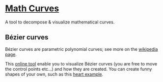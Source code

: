# [Math Curves](https://pauldubois98.github.io/MathCurves/)

A tool to decompose &amp; visualize mathematical curves.

## Bézier curves

Bézier curves are parametric polynomial curves; see more on the [wikipedia page](https://en.wikipedia.org/wiki/B%C3%A9zier_curve).

This [online tool](https://pauldubois98.github.io/MathCurves/BezierCurves) enable you to visualize Bézier curves (you are free to move the control points etc...) and how they are created.
You can create funny shapes of your own, such as this [heart example](https://pauldubois98.github.io/MathCurves/BezierCurves/index.html?n=8&t=0&animation=on&xs=[290,13,330,130,462,276,591,291]&ys=[388,112,34,379,383,35,96,388]).
